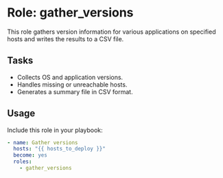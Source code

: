 # Role: gather_versions

This role gathers version information for various applications on specified hosts and writes the results to a CSV file.

## Tasks
- Collects OS and application versions.
- Handles missing or unreachable hosts.
- Generates a summary file in CSV format.

## Usage
Include this role in your playbook:

```yaml
- name: Gather versions
  hosts: "{{ hosts_to_deploy }}"
  become: yes
  roles:
    - gather_versions
